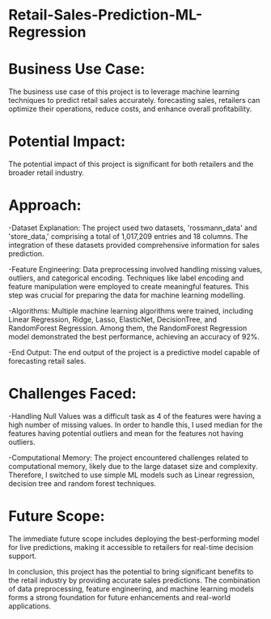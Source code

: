 # Retail-Sales-Prediction-ML-Regression

# Business Use Case:
The business use case of this project is to leverage machine learning techniques to predict retail sales accurately. forecasting sales, retailers can optimize their operations, reduce costs, and enhance overall profitability.

# Potential Impact:
The potential impact of this project is significant for both retailers and the broader retail industry.

# Approach:

-Dataset Explanation: The project used two datasets, 'rossmann_data' and 'store_data,' comprising a total of 1,017,209 entries and 18 columns. The integration of these datasets provided comprehensive information for sales prediction.

-Feature Engineering: Data preprocessing involved handling missing values, outliers, and categorical encoding. Techniques like label encoding and feature manipulation were employed to create meaningful features. This step was crucial for preparing the data for machine learning modelling.

-Algorithms: Multiple machine learning algorithms were trained, including Linear Regression, Ridge, Lasso, ElasticNet, DecisionTree, and RandomForest Regression. Among them, the RandomForest Regression model demonstrated the best performance, achieving an accuracy of 92%.

-End Output: The end output of the project is a predictive model capable of forecasting retail sales.

# Challenges Faced:
-Handling Null Values was a difficult task as 4 of the features were having a high number of missing values. In order to handle this, I used median for the features having potential outliers and mean for the features not having outliers.

-Computational Memory: The project encountered challenges related to computational memory, likely due to the large dataset size and complexity. Therefore, I switched to use simple ML models such as Linear regression, decision tree and random forest techniques.

# Future Scope:
The immediate future scope includes deploying the best-performing model for live predictions, making it accessible to retailers for real-time decision support.

In conclusion, this project has the potential to bring significant benefits to the retail industry by providing accurate sales predictions. The combination of data preprocessing, feature engineering, and machine learning models forms a strong foundation for future enhancements and real-world applications.
